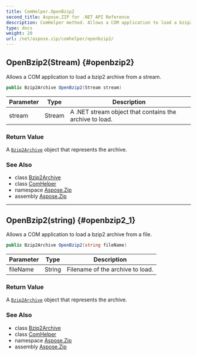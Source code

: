 ```yaml
---
title: ComHelper.OpenBzip2
second_title: Aspose.ZIP for .NET API Reference
description: ComHelper method. Allows a COM application to load a bzip2 archive from a stream
type: docs
weight: 20
url: /net/aspose.zip/comhelper/openbzip2/
---
```

## OpenBzip2(Stream) {#openbzip2}

Allows a COM application to load a bzip2 archive from a stream.

```csharp
public Bzip2Archive OpenBzip2(Stream stream)
```

| Parameter | Type | Description |
| --- | --- | --- |
| stream | Stream | A .NET stream object that contains the archive to load. |

### Return Value

A [`Bzip2Archive`](../../../aspose.zip.bzip2/bzip2archive/) object that represents the archive.

### See Also

* class [Bzip2Archive](../../../aspose.zip.bzip2/bzip2archive/)
* class [ComHelper](../)
* namespace [Aspose.Zip](../../comhelper/)
* assembly [Aspose.Zip](../../../)

---

## OpenBzip2(string) {#openbzip2_1}

Allows a COM application to load a bzip2 archive from a file.

```csharp
public Bzip2Archive OpenBzip2(string fileName)
```

| Parameter | Type | Description |
| --- | --- | --- |
| fileName | String | Filename of the archive to load. |

### Return Value

A [`Bzip2Archive`](../../../aspose.zip.bzip2/bzip2archive/) object that represents the archive.

### See Also

* class [Bzip2Archive](../../../aspose.zip.bzip2/bzip2archive/)
* class [ComHelper](../)
* namespace [Aspose.Zip](../../comhelper/)
* assembly [Aspose.Zip](../../../)


